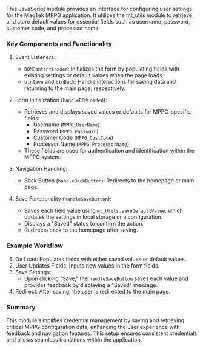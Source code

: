 This JavaScript module provides an interface for configuring user settings for the MagTek MPPG application. It utilizes the mt_utils module to retrieve and store default values for essential fields such as username, password, customer code, and processor name.

### Key Components and Functionality

1. Event Listeners:
   - `DOMContentLoaded`: Initializes the form by populating fields with existing settings or default values when the page loads.
   - `btnSave` and `btnBack`: Handle interactions for saving data and returning to the main page, respectively.

2. Form Initialization (`handleDOMLoaded`):
   - Retrieves and displays saved values or defaults for MPPG-specific fields:
     - Username (`MPPG_UserName`)
     - Password (`MPPG_Password`)
     - Customer Code (`MPPG_CustCode`)
     - Processor Name (`MPPG_ProcessorName`)
   - These fields are used for authentication and identification within the MPPG system.

3. Navigation Handling:
   - Back Button (`handleBackButton`): Redirects to the homepage or main page.
   
4. Save Functionality (`handleSaveButton`):
   - Saves each field value using `mt_Utils.saveDefaultValue`, which updates the settings in local storage or a configuration.
   - Displays a "Saved" status to confirm the action.
   - Redirects back to the homepage after saving.

### Example Workflow

1. On Load: Populates fields with either saved values or default values.
2. User Updates Fields: Inputs new values in the form fields.
3. Save Settings:
   - Upon clicking "Save," the `handleSaveButton` saves each value and provides feedback by displaying a "Saved" message.
4. Redirect: After saving, the user is redirected to the main page.

### Summary

This module simplifies credential management by saving and retrieving critical MPPG configuration data, enhancing the user experience with feedback and navigation features. This setup ensures consistent credentials and allows seamless transitions within the application.